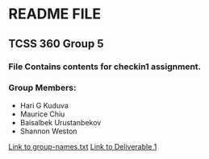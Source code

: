 # README FILE
## TCSS 360 Group 5
### File Contains contents for checkin1 assignment.
### Group Members:
- Hari G Kuduva
- Maurice Chiu
- Baisalbek Urustanbekov
- Shannon Weston

[Link to group-names.txt](https://github.com/sriharikuduva/checkin1/blob/master/group-names.txt)
[Link to Deliverable 1](https://github.com/sriharikuduva/checkin1/blob/master/Master%20User%20Story%20-%20Deliverable%201.pdf)